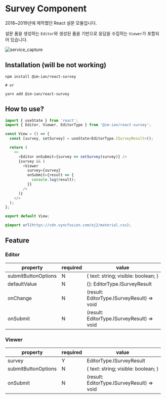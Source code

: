 # Survey Component

2018~2019년에 제작했던 React 설문 모듈입니다.

설문 폼을 생성하는 `Editor`와 생성된 폼을 기반으로 응답을 수집하는 `Viewer`가 포함되어 있습니다.

![service_capture](https://user-images.githubusercontent.com/38205068/140688808-e767339e-423e-4318-a5bb-951464572e9a.png)

## Installation (will be not working)

```shell
npm install @im-ian/react-survey

# or

yarn add @im-ian/react-survey

```

## How to use?

```javascript
import { useState } from 'react';
import { Editor, Viewer, EditorType } from '@im-ian/react-survey';

const View = () => {
  const [survey, setSurvey] = useState<EditorType.ISurveyResult>();

  return (
    <>
      <Editor onSubmit={survey => setSurvey(survey)} />
      {survey && (
        <Viewer
          survey={survey}
          onSubmit={result => {
            console.log(result);
          }}
        />
      )}
    </>
  );
};

export default View;
```

```css
@import url(https://cdn.syncfusion.com/ej2/material.css);
```

## Feature

### Editor

| property            | required | value                                      |
| ------------------- | -------- | ------------------------------------------ |
| submitButtonOptions | N        | { text: string; visible: boolean; }        |
| defaultValue        | N        | {}: EditorType.ISurveyResult               |
| onChange            | N        | (result: EditorType.ISurveyResult) => void |
| onSubmit            | N        | (result: EditorType.ISurveyResult) => void |

### Viewer

| property            | required | value                                      |
| ------------------- | -------- | ------------------------------------------ |
| survey              | Y        | EditorType.ISurveyResult                   |
| submitButtonOptions | N        | { text: string; visible: boolean; }        |
| onSubmit            | N        | (result: EditorType.ISurveyResult) => void |
